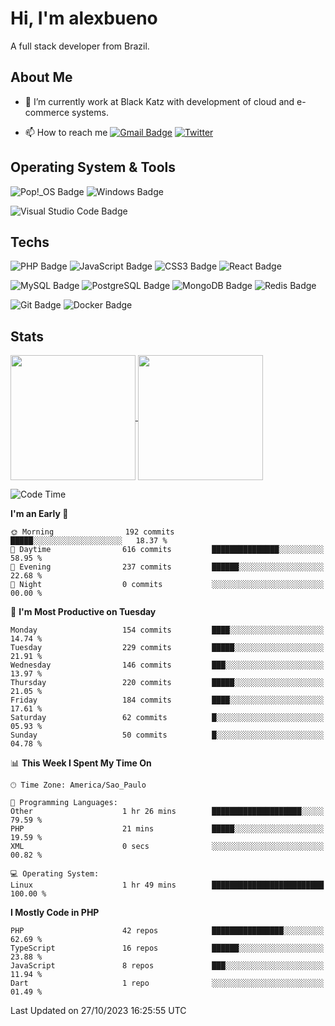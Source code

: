 # Hi, I'm alexbueno

A full stack developer from Brazil.

## About Me

- 🌱 I’m currently work at Black Katz with development of cloud and e-commerce systems.

- 📫 How to reach me [![Gmail Badge](https://img.shields.io/badge/-gmail-c14438?style=for-the-badge&logo=Gmail&logoColor=ffffff)](mailto:alexsandrofbueno@gmail.com) [![Twitter](https://img.shields.io/badge/twitter-1DA1F2.svg?style=for-the-badge&logo=twitter&logoColor=ffffff)](https://twitter.com/Alex_Bueno_7)

## Operating System & Tools

![Pop!_OS Badge](https://img.shields.io/badge/Pop!__OS-48B9C7?logo=popos&logoColor=fff&style=flat)
![Windows Badge](https://img.shields.io/badge/Windows-0078D6?logo=windows&logoColor=fff&style=flat)

![Visual Studio Code Badge](https://img.shields.io/badge/Visual%20Studio%20Code-007ACC?logo=visualstudiocode&logoColor=fff&style=flat)

## Techs

![PHP Badge](https://img.shields.io/badge/PHP-777BB4?logo=php&logoColor=fff&style=flat)
![JavaScript Badge](https://img.shields.io/badge/JavaScript-F7DF1E?logo=javascript&logoColor=000&style=flat)
![CSS3 Badge](https://img.shields.io/badge/CSS3-1572B6?logo=css3&logoColor=fff&style=flat)
![React Badge](https://img.shields.io/badge/React-61DAFB?logo=react&logoColor=000&style=flat)

![MySQL Badge](https://img.shields.io/badge/MySQL-4479A1?logo=mysql&logoColor=fff&style=flat)
![PostgreSQL Badge](https://img.shields.io/badge/PostgreSQL-4169E1?logo=postgresql&logoColor=fff&style=flat)
![MongoDB Badge](https://img.shields.io/badge/MongoDB-47A248?logo=mongodb&logoColor=fff&style=flat)
![Redis Badge](https://img.shields.io/badge/Redis-DC382D?logo=redis&logoColor=fff&style=flat)

![Git Badge](https://img.shields.io/badge/Git-F05032?logo=git&logoColor=fff&style=flat)
![Docker Badge](https://img.shields.io/badge/Docker-2496ED?logo=docker&logoColor=fff&style=flat)


## Stats

<a href="https://github.com/anuraghazra/github-readme-stats">
  <img height=200 align="center" src="https://github-readme-stats.vercel.app/api?username=alexbueno7&theme=dark" />
</a>
<a href="https://github.com/anuraghazra/convoychat">
  <img height=200 align="center" src="https://github-readme-stats.vercel.app/api/top-langs?username=alexbueno7&layout=compact&langs_count=8&card_width=320&theme=dark" />
</a>

<!--START_SECTION:waka-->
![Code Time](http://img.shields.io/badge/Code%20Time-813%20hrs%2039%20mins-blue)

**I'm an Early 🐤** 

```text
🌞 Morning                192 commits         █████░░░░░░░░░░░░░░░░░░░░   18.37 % 
🌆 Daytime                616 commits         ███████████████░░░░░░░░░░   58.95 % 
🌃 Evening                237 commits         ██████░░░░░░░░░░░░░░░░░░░   22.68 % 
🌙 Night                  0 commits           ░░░░░░░░░░░░░░░░░░░░░░░░░   00.00 % 
```
📅 **I'm Most Productive on Tuesday** 

```text
Monday                   154 commits         ████░░░░░░░░░░░░░░░░░░░░░   14.74 % 
Tuesday                  229 commits         █████░░░░░░░░░░░░░░░░░░░░   21.91 % 
Wednesday                146 commits         ███░░░░░░░░░░░░░░░░░░░░░░   13.97 % 
Thursday                 220 commits         █████░░░░░░░░░░░░░░░░░░░░   21.05 % 
Friday                   184 commits         ████░░░░░░░░░░░░░░░░░░░░░   17.61 % 
Saturday                 62 commits          █░░░░░░░░░░░░░░░░░░░░░░░░   05.93 % 
Sunday                   50 commits          █░░░░░░░░░░░░░░░░░░░░░░░░   04.78 % 
```


📊 **This Week I Spent My Time On** 

```text
🕑︎ Time Zone: America/Sao_Paulo

💬 Programming Languages: 
Other                    1 hr 26 mins        ████████████████████░░░░░   79.59 % 
PHP                      21 mins             █████░░░░░░░░░░░░░░░░░░░░   19.59 % 
XML                      0 secs              ░░░░░░░░░░░░░░░░░░░░░░░░░   00.82 % 

💻 Operating System: 
Linux                    1 hr 49 mins        █████████████████████████   100.00 % 
```

**I Mostly Code in PHP** 

```text
PHP                      42 repos            ████████████████░░░░░░░░░   62.69 % 
TypeScript               16 repos            ██████░░░░░░░░░░░░░░░░░░░   23.88 % 
JavaScript               8 repos             ███░░░░░░░░░░░░░░░░░░░░░░   11.94 % 
Dart                     1 repo              ░░░░░░░░░░░░░░░░░░░░░░░░░   01.49 % 
```




 Last Updated on 27/10/2023 16:25:55 UTC
<!--END_SECTION:waka-->
